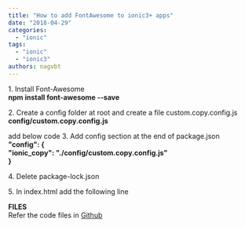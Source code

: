 ```yaml
---
title: "How to add FontAwesome to ionic3+ apps"
date: "2018-04-29"
categories: 
  - "ionic"
tags: 
  - "ionic"
  - "ionic3"
authors: nagvbt
---
```


1\. Install Font-Awesome  
**npm install font-awesome --save**  
  
  
2\. Create a config folder at root and create a file custom.copy.config.js  
**config/custom.copy.config.js**  
  
add below code 3. Add config section at the end of package.json  
**"config": {**  
 **"ionic\_copy": "./config/custom.copy.config.js"**  
 **}**  
  
  
4\. Delete package-lock.json  
  
  
5\. In index.html add the following line  
   
   
**FILES**  
Refer the code files in [Github](https://github.com/nagvbt/IonicTemplate/commit/6010ed693d790b1980ab57fbd011554e46cd787a)
